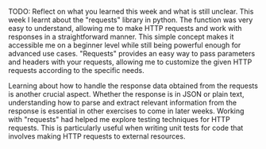 TODO: Reflect on what you learned this week and what is still unclear.
This week I learnt about the "requests" library in python. The function was very easy to understand, allowing me to make HTTP requests and work with responses in a straightforward manner. This simple concept makes it accessible me on a beginner level while still being powerful enough for advanced use cases. "Requests" provides an easy way to pass parameters and headers with your requests, allowing me to customize the given HTTP requests according to the specific needs. 

 Learning about how to handle the response data obtained from the requests is another crucial aspect. Whether the response is in JSON or plain text, understanding how to parse and extract relevant information from the response is essential in other exercises to come in later weeks. Working with "requests" had helped me explore testing techniques for HTTP requests. This is particularly useful when writing unit tests for code that involves making HTTP requests to external resources.